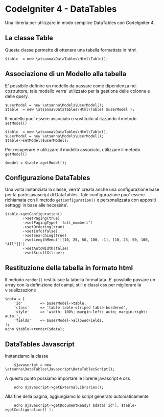 # CodeIgniter 4 - DataTables
Una libreria per utilizzare in modo semplice DataTables con CodeIgniter 4.

## La classe Table

Questa classe permette di ottenere una tabella formattata in html.

    $table 	= new \atsanna\DataTables\Html\Table();

## Associazione di un Modello alla tabella

E' possibile definire un modello da passare come dipendenza nel costruttore; tale modello verra' utilizzato per la gestione delle colonne e delle query.

    $userModel = new \atsanna\Models\UserModel();
    $table 	= new \atsanna\DataTables\Html\Table( $userModel );

Il modello puo' essere associato o sostituito utilizzando il metodo `setModel()`

    $table 	= new \atsanna\DataTables\Html\Table();
    $userModel = new \atsanna\Models\UserModel();
    $table->setModel($userModel);

Per recuperare e utilizzare il modello associato, utilizzare il metodo `getModel()`

    $model = $table->getModel();

## Configurazione DataTables

Una volta instanziata la classe, verra' creata anche una configurazione base per la parte javascript di DataTables.
Tale configurazione puo' essere richiamata con il metodo `getConfiguration()` e personalizzata con appositi settaggi in base alle necessita'.

    $table->getConfiguration()
            ->setPaging(true)
            ->setPagingType( 'full_numbers')
            ->setOrdering(true)
            ->setInfo(false)
            ->setSearching(true)
            ->setLengthMenu('[[10, 25, 50, 100, -1], [10, 25, 50, 100, "All"]]')
            ->setAutoWidth(false)
            ->setScrollX(true);

## Restituzione della tabella in formato html
Il metodo `render()` restituisce la tabella formattata.
E' possibile passare un array con la definizione dei campi, stili e classi css per migliorare la visualizzazione 

    $data = [
        'id'        => $userModel->table,
        'class'     => 'table table-striped table-bordered',
        'style'     => 'width: 100%; margin-left: auto; margin-right: auto;',
        'fields'    => $userModel->allowedFields,
    ];
    echo $table->render($data);

## DataTables Javascript
Instanziamo la classe

		$javascript = new \atsanna\DataTables\Javascript\DataTablesScript();

A questo punto possiamo importare le librerie javascript e css

		echo $javascript->getExternalLibraries();

Alla fine della pagina, aggiungiamo lo script generato automaticamente
		
		echo $javascript->getDocumentReady( $data['id'], $table->getConfiguration() );

